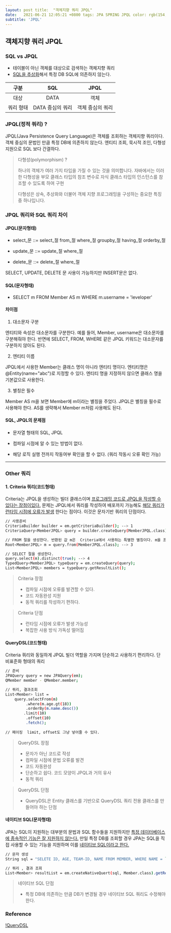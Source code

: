 ```yaml
---
layout: post title:  "객체지향 쿼리 JPQL"
date:   2021-06-21 12:05:21 +0800 tags: JPA SPRING JPQL color: rgb(154,133,255)
subtitle: 'JPQL'
--- 
```


## 객체지향 쿼리 JPQL

### SQL vs JPQL

* 테이블이 아닌 객체를 대상으로 검색하는 객체지향 쿼리
* <u>SQL을 추상화</u>해서 특정 DB SQL에 의존하지 않는다.

| 구분 | SQL | JPQL |
|:---:|:---:|:---:|
| 대상 | DATA | 객체 |
| 쿼리 형태 | DATA 중심의 쿼리 | 객체 중심의 쿼리 |

### JPQL(정적 쿼리) ?

JPQL(Java Persistence Query Language)은 객체를 조회하는 객체지향 쿼리이다. 객체 중심의 문법인 만큼 특정 DB에 의존하지 않는다. 엔티티 조회, 묵시적 조인, 다형성 지원으로 SQL
보다 간결하다.
> 다형성(polymorphism) ?
>
> 하나의 객체가 여러 가지 타입을 가질 수 있는 것을 의미합니다. 자바에서는 이러한 다형성을 부모 클래스 타입의 참조 변수로 자식 클래스 타입의 인스턴스를 참조할 수 있도록 하여 구현
>
>다형성은 상속, 추상화와 더불어 객체 지향 프로그래밍을 구성하는 중요한 특징 중 하나입니다.

### JPQL 쿼리와 SQL 쿼리 차이

#### JPQL(문자형태)

* select_문 ::= select_절 from_절 where_절 groupby_절 having_절 orderby_절

* update_문 ::= update_절 where_절

* delete_문 ::= delete_절 where_절

SELECT, UPDATE, DELETE 문 사용이 가능하지만 INSERT문은 없다.

#### SQL(문자형태)

* SELECT m FROM Member AS m WHERE m.username = 'leveloper'

#### 차이점

1. 대소문자 구분

엔티티와 속성은 대소문자를 구분한다. 예를 들어, Member, username은 대소문자를 구분해줘야 한다. 반면에 SELECT, FROM, WHERE 같은 JPQL 키워드는 대소문자를 구분하지 않아도 된다.

2. 엔티티 이름

JPQL에서 사용한 Member는 클래스 명이 아니라 엔티티 명이다. 엔티티명은 @Entity(name="abc")로 지정할 수 있다. 엔티티 명을 지정하지 않으면 클래스 명을 기본값으로 사용한다.

3. 별칭은 필수

Member AS m을 보면 Member에 m이라는 별칭을 주었다. JPQL은 별칭을 필수로 사용해야 한다. AS를 생략해서 Member m처럼 사용해도 된다.

#### SQL, JPQL의 문제점
* 문자열 형태의 SQL, JPQL

* 컴파일 시점에 알 수 있는 방법이 없다.

* 해당 로직 실행 전까지 작동여부 확인을 할 수 없다. (쿼리 작동시 오류 확인 가능)

---

### Other 쿼리

#### 1. Criteria 쿼리(코드형태)

Criteria는 JPQL을 생성하는 빌더 클래스이며 <u>프로그래밍 코드로 JPQL을 작성할 수 있다는 장점이있다.</u>
문제는 JPQL에서 쿼리를 작성하여 배포까지 가능해도 <u>해당 쿼리가 런타임 시점에 오류가 발생</u> 한다는 점이다. 이것은 문자기반 쿼리의 단점이다.

```bash
// 사용준비
CriteriaBuilder builder = em.getCriteriaBuilder(); --> 1
CriteriaQuery<MemberJPQL> query = builder.createQuery(MemberJPQL.class); --> 2

// FROM 절을 생성한다. 반환된 값 m은  Criteria에서 사용하는 특별한 별칭이다. m을 조회의 시작점이라는 의미로 쿼리 루트(Root)라고 한다.
Root<MemberJPQL> m = query.from(MemberJPQL.class); --> 3

// SELECT 절을 생성한다. 
query.select(m).distinct(true); --> 4
TypedQuery<MemberJPQL> typeQuery = em.createQuery(query);
List<MemberJPQL> members = typeQuery.getResultList();
```

> Criteria 장점
> * 컴파일 시점에 오류를 발견할 수 있다.
> * 코드 자동완성 지원
> * 동적 쿼리를 작성하기 편하다.

> Criteria 단점
> * 런타임 시점에 오류가 발생 가능성
> * 복잡한 사용 방식 가독성 떨어짐

#### QueryDSL(코드형태)

Criteria 쿼리와 동일하게 JPQL 빌더 역할을 가지며 단순하고 사용하기 편리하다. 단 비표준화 형태의 쿼리

```bash
// 준비
JPAQuery query = new JPAQuery(em);
QMember member - QMember.member;

// 쿼리, 결과조회
List<Member> list = 
    query.selectFrom(m)
         .where(m.age.gt(18))
         .orderBy(m.name.desc())
        .limit(10)
         .offset(10)
         .fetch();
        
// 페이징  limit, offset도 그냥 넣어줄 수 있다.
```

> QueryDSL 장점
> * 문자가 아닌 코드로 작성
> * 컴파일 시점에 문법 오류를 발견
> * 코드 자동완성
> * 단순하고 쉽다. 코드 모양이 JPQL과 거의 유사
> * 동적 쿼리

> QueryDSL 단점
> * QueryDSL은 Entity 클래스를 기반으로 QueryDSL 쿼리 전용 클래스를 만들어야 하는 단점

#### 네이티브 SQL(문자형태)
JPA는 SQL이 지원하는 대부분의 문법과 SQL 함수들을 지원하지만 <u>특정 데이터베이스에 종속적인 기능은
잘 지원하지 않는다.</u> 만일 특정 DB를 조회할 경우 JPA는 SQL을 직접 사용할 수 있는 기능을 지원하며
이를 <u>네이티브 SQL이라고 한다.</u>

```bash
// 문자 생성
String sql = "SELETE ID, AGE, TEAM-ID, NAME FROM MEMBER, WHERE NAME = `kim`";

// 쿼리 , 결과 조회
List<Member> resultList = em.createNativeQuert(sql, Member.class).getResultList(); 
```

> 네이티브 SQL 단점
> * 특정 DB에 의존하는 만큼 DB가 변경될 경우 네이티브 SQL 쿼리도 수정해야한다.

### Reference
[!QueryDSL](https://ict-nroo.tistory.com/117)